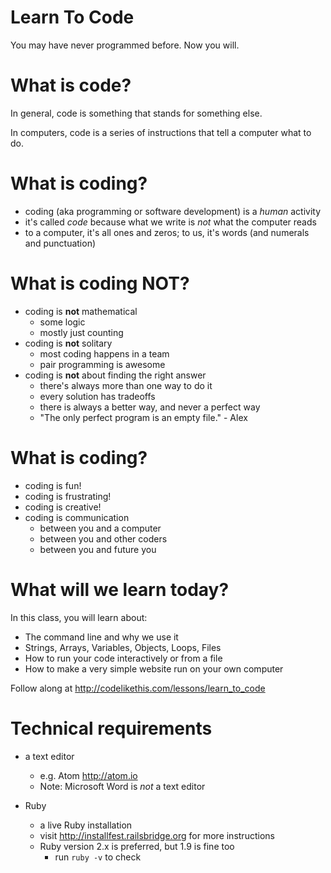 # Learn To Code

You may have never programmed before. Now you will.

# What is code?

In general, code is something that stands for something else.

In computers, code is a series of instructions that tell a computer what to do.

# What is coding?

* coding (aka programming or software development) is a *human* activity
* it's called *code* because what we write is *not* what the computer reads
* to a computer, it's all ones and zeros; to us, it's words (and numerals and punctuation)

# What is coding NOT?

* coding is **not** mathematical
  * some logic
  * mostly just counting
* coding is **not** solitary
  * most coding happens in a team
  * pair programming is awesome
* coding is **not** about finding the right answer
  * there's always more than one way to do it
  * every solution has tradeoffs
  * there is always a better way, and never a perfect way
  * "The only perfect program is an empty file." - Alex

# What is coding?

* coding is fun!
* coding is frustrating!
* coding is creative!
* coding is communication
  * between you and a computer
  * between you and other coders
  * between you and future you

# What will we learn today?

In this class, you will learn about:

*  The command line and why we use it
*  Strings, Arrays, Variables, Objects, Loops, Files
*  How to run your code interactively or from a file
*  How to make a very simple website run on your own computer

Follow along at http://codelikethis.com/lessons/learn_to_code

<!--# Go at your own pace

* we will **definitely not** get through all the materials today
-->

<!--# What if I know some of that already?

* Pair up and fill in each other's gaps
* Promote yourself to TA
-->

<!--# And if you (and your pair) finish early...
<!--* Let us know! 
* Look at [Next Steps](next_steps.md)
* Start working on my Ruby For Programmers lessons
  * http://testfirst.org
  * http://codelikethis.com/lessons/
* Build a Rails website
  * http://docs.railsbridge.org/
-->

# Technical requirements

<!--
* WIFI
  * SSID: ______
  * Username: ______
  * Password: ______
-->

* a text editor
  * e.g. Atom <http://atom.io>
  * Note: Microsoft Word is *not* a text editor

* Ruby

  * a live Ruby installation
  * visit http://installfest.railsbridge.org for more instructions
  * Ruby version 2.x is preferred, but 1.9 is fine too
    * run `ruby -v` to check


